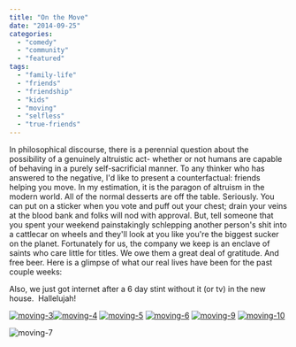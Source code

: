 ```yaml
---
title: "On the Move"
date: "2014-09-25"
categories: 
  - "comedy"
  - "community"
  - "featured"
tags: 
  - "family-life"
  - "friends"
  - "friendship"
  - "kids"
  - "moving"
  - "selfless"
  - "true-friends"
---
```


In philosophical discourse, there is a perennial question about the possibility of a genuinely altruistic act- whether or not humans are capable of behaving in a purely self-sacrificial manner. To any thinker who has answered to the negative, I'd like to present a counterfactual: friends helping you move. In my estimation, it is the paragon of altruism in the modern world. All of the normal desserts are off the table. Seriously. You can put on a sticker when you vote and puff out your chest; drain your veins at the blood bank and folks will nod with approval. But, tell someone that you spent your weekend painstakingly schlepping another person's shit into a cattlecar on wheels and they'll look at you like you're the biggest sucker on the planet. Fortunately for us, the company we keep is an enclave of saints who care little for titles. We owe them a great deal of gratitude. And free beer. Here is a glimpse of what our real lives have been for the past couple weeks:

Also, we just got internet after a 6 day stint without it (or tv) in the new house.  Hallelujah!

[![moving-3](images/moving-3.gif)](http://www.thedadissues.com/wp-content/uploads/2014/09/moving-3.gif)[![moving-4](images/moving-4.gif)](http://www.thedadissues.com/wp-content/uploads/2014/09/moving-4.gif) [![moving-5](images/moving-5.gif)](http://www.thedadissues.com/wp-content/uploads/2014/09/moving-5.gif) [![moving-6](images/moving-6.gif)](http://www.thedadissues.com/wp-content/uploads/2014/09/moving-6.gif) [ ](http://www.thedadissues.com/wp-content/uploads/2014/09/moving-7.gif) [![moving-9](images/moving-9.gif)](http://www.thedadissues.com/wp-content/uploads/2014/09/moving-9.gif) [![moving-10](images/moving-10.gif)](http://www.thedadissues.com/wp-content/uploads/2014/09/moving-10.gif)

![moving-7](images/moving-7.gif)

